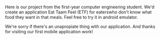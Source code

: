 Here is our project from the first-year computer engineering student. We'd create an application Eat Taam Feel (ETF) for eaterswho don't know what food they want in that meals. Feel free to try it in android emulator. 

We're sorry if there's an unapropiate thing with our application. And thanks for visiting our first mobile application work!
